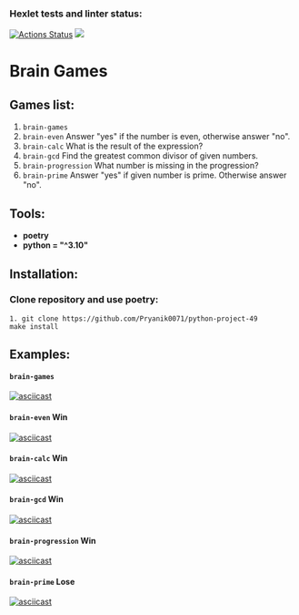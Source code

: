 ### Hexlet tests and linter status:
[![Actions Status](https://github.com/Pryanik0071/python-project-49/workflows/hexlet-check/badge.svg)](https://github.com/Pryanik0071/python-project-49/actions)
<a href="https://codeclimate.com/github/Pryanik0071/python-project-49/maintainability"><img src="https://api.codeclimate.com/v1/badges/25c0444b0fb1faefd1c7/maintainability" /></a>

# Brain Games
## Games list:
1. `brain-games`
2. `brain-even` Answer "yes" if the number is even, otherwise answer "no".
3. `brain-calc` What is the result of the expression?
4. `brain-gcd` Find the greatest common divisor of given numbers.
5. `brain-progression` What number is missing in the progression?
6. `brain-prime` Answer "yes" if given number is prime. Otherwise answer "no".

## Tools:
+ **poetry**
+ **python = "^3.10"**

## Installation:
### Clone repository and use poetry:
    1. git clone https://github.com/Pryanik0071/python-project-49
    make install

## Examples:
#### `brain-games`
[![asciicast](https://asciinema.org/a/KFDX4I6XYHCkE1Uu4SHLmtUXw.svg)](https://asciinema.org/a/KFDX4I6XYHCkE1Uu4SHLmtUXw)

#### `brain-even` Win
[![asciicast](https://asciinema.org/a/e0PWEpltpOpF3MNwQfEqi5nCV.svg)](https://asciinema.org/a/e0PWEpltpOpF3MNwQfEqi5nCV)

#### `brain-calc` Win
[![asciicast](https://asciinema.org/a/bM15J9ng4wuiA8a5kz7mBJY95.svg)](https://asciinema.org/a/bM15J9ng4wuiA8a5kz7mBJY95)

#### `brain-gcd` Win
[![asciicast](https://asciinema.org/a/GqIPoGleLdzwBg41gpUbKKNoi.svg)](https://asciinema.org/a/GqIPoGleLdzwBg41gpUbKKNoi)

#### `brain-progression` Win
[![asciicast](https://asciinema.org/a/rcDPttC8dLGWgECjVVLCpIDHi.svg)](https://asciinema.org/a/rcDPttC8dLGWgECjVVLCpIDHi)

#### `brain-prime` Lose
[![asciicast](https://asciinema.org/a/UnavscM2HahLHLBVjQ6ENAiNl.svg)](https://asciinema.org/a/UnavscM2HahLHLBVjQ6ENAiNl)